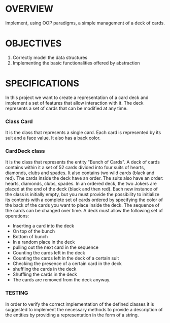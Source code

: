 # OVERVIEW
Implement, using OOP paradigms, a simple management of a deck of cards.

# OBJECTIVES
1. Correctly model the data structures
2. Implementing the basic functionalities offered by abstraction

# SPECIFICATIONS
In this project we want to create a representation of a card deck and implement a set of features that allow interaction with it. The deck represents a set of cards that can be modified at any time.

### Class Card
It is the class that represents a single card. Each card is represented by its suit and a face value. It also has a back color.
### CardDeck class
It is the class that represents the entity "Bunch of Cards". A deck of cards contains within it a set of 52 cards divided into four suits of hearts, diamonds, clubs and spades. It also contains two wild cards (black and red).
The cards inside the deck have an order. The suits also have an order: hearts, diamonds, clubs, spades. In an ordered deck, the two Jokers are placed at the end of the deck (black and then red).
Each new instance of the class is initially empty, but you must provide the possibility to initialize its contents with a complete set of cards ordered by specifying the color of the back of the cards you want to place inside the deck. The sequence of the cards can be changed over time. 
A deck must allow the following set of operations: 
- Inserting a card into the deck 
- On top of the bunch 
- Bottom of bunch 
- In a random place in the deck 
- pulling out the next card in the sequence 
- Counting the cards left in the deck 
- Counting the cards left in the deck of a certain suit 
- Checking the presence of a certain card in the deck 
- shuffling the cards in the deck 
- Shuffling the cards in the deck 
- The cards are removed from the deck anyway. 
### TESTING
In order to verify the correct implementation of the defined classes it is suggested to implement the necessary methods to provide a description of the entities by providing a representation in the form of a string.
